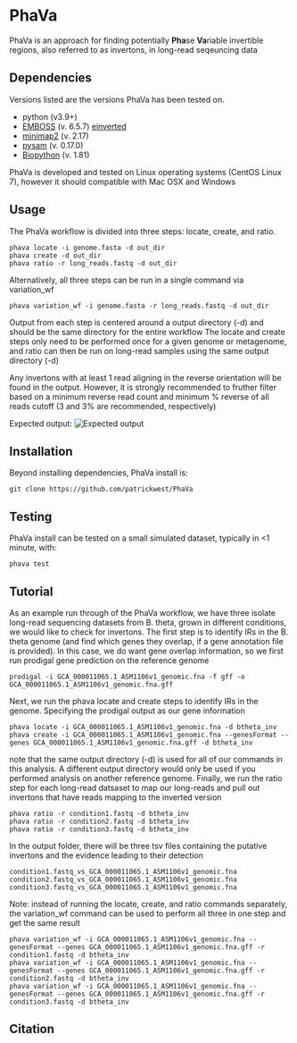 # PhaVa
PhaVa is an approach for finding potentially **Pha**se **Va**riable invertible regions, also referred to as invertons, in long-read seqeuncing data

## Dependencies
Versions listed are the versions PhaVa has been tested on.
+ python (v3.9+)
+ [EMBOSS](http://emboss.open-bio.org/html/use/ch02s07.html) (v. 6.5.7) [einverted](https://emboss.sourceforge.net/apps/release/6.6/emboss/apps/einverted.html)
+ [minimap2](https://github.com/lh3/minimap2) (v. 2.17)
+ [pysam](https://github.com/pysam-developers/pysam) (v. 0.17.0)
+ [Biopython](https://biopython.org/) (v. 1.81)

PhaVa is developed and tested on Linux operating systems (CentOS Linux 7), however it should compatible with Mac OSX and Windows

## Usage
The PhaVa workflow is divided into three steps: locate, create, and ratio. 
```
phava locate -i genome.fasta -d out_dir
phava create -d out_dir
phava ratio -r long_reads.fastq -d out_dir
```
Alternatively, all three steps can be run in a single command via variation_wf
```
phava variation_wf -i genome.fasta -r long_reads.fastq -d out_dir
```
Output from each step is centered around a output directory (-d) and should be the same directory for the entire workflow 
The locate and create steps only need to be performed once for a given genome or metagenome, and ratio can then be run on long-read samples using the same output directory (-d)

Any invertons with at least 1 read aligning in the reverse orientation will be found in the output. However, it is strongly recommended to fruther filter based on a minimum reverse read count and minimum % reverse of all reads cutoff (3 and 3% are recommended, respectively)

Expected output:
![Expected output](https://github.com/patrickwest/PhaVa/blob/main/PhavaExpectedOutput-01.png?raw=true)

## Installation
Beyond installing dependencies, PhaVa install is:
```
git clone https://github.com/patrickwest/PhaVa
```
## Testing
PhaVa install can be tested on a small simulated dataset, typically in <1 minute, with:
```
phava test
```
## Tutorial
As an example run through of the PhaVa workflow, we have three isolate long-read sequencing datasets from B. theta, grown in different conditions, we would like to check for invertons. The first step is to identify IRs in the B. theta genome (and find which genes they overlap, if a gene annotation file is provided). In this case, we do want gene overlap information, so we first run prodigal gene prediction on the reference genome
```
prodigal -i GCA_000011065.1_ASM1106v1_genomic.fna -f gff -o GCA_000011065.1_ASM1106v1_genomic.fna.gff
```
Next, we run the phava locate and create steps to identify IRs in the genome. Specifying the prodigal output as our gene information
```
phava locate -i GCA_000011065.1_ASM1106v1_genomic.fna -d btheta_inv
phava create -i GCA_000011065.1_ASM1106v1_genomic.fna --genesFormat --genes GCA_000011065.1_ASM1106v1_genomic.fna.gff -d btheta_inv
```
note that the same output directory (-d) is used for all of our commands in this analysis. A different output directory would only be used if you performed analysis on another reference genome.
Finally, we run the ratio step for each long-read datsaset to map our long-reads and pull out invertons that have reads mapping to the inverted version
```
phava ratio -r condition1.fastq -d btheta_inv
phava ratio -r condition2.fastq -d btheta_inv
phava ratio -r condition3.fastq -d btheta_inv
```
In the output folder, there will be three tsv files containing the putative invertons and the evidence leading to their detection
```
condition1.fastq_vs_GCA_000011065.1_ASM1106v1_genomic.fna
condition2.fastq_vs_GCA_000011065.1_ASM1106v1_genomic.fna
condition3.fastq_vs_GCA_000011065.1_ASM1106v1_genomic.fna
```

Note: instead of running the locate, create, and ratio commands separately, the variation_wf command can be used to perform all three in one step and get the same result
```
phava variation_wf -i GCA_000011065.1_ASM1106v1_genomic.fna --genesFormat --genes GCA_000011065.1_ASM1106v1_genomic.fna.gff -r condition1.fastq -d btheta_inv
phava variation_wf -i GCA_000011065.1_ASM1106v1_genomic.fna --genesFormat --genes GCA_000011065.1_ASM1106v1_genomic.fna.gff -r condition2.fastq -d btheta_inv
phava variation_wf -i GCA_000011065.1_ASM1106v1_genomic.fna --genesFormat --genes GCA_000011065.1_ASM1106v1_genomic.fna.gff -r condition3.fastq -d btheta_inv
```

## Citation
